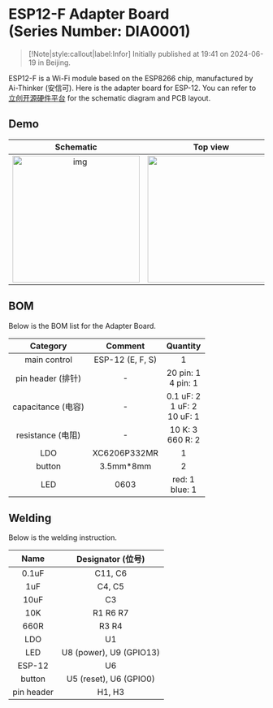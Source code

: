 # ESP12-F Adapter Board<br> (Series Number: DIA0001)

> [!Note|style:callout|label:Infor]
Initially published at 19:41 on 2024-06-19 in Beijing.


ESP12-F is a Wi-Fi module based on the ESP8266 chip, manufactured by Ai-Thinker (安信可). Here is the adapter board for ESP-12. You can refer to [立创开源硬件平台](https://oshwhub.com/dy130810/esp12-f_adapterboard) for the schematic diagram and PCB layout.

## Demo

<div class='center'>

| Schematic | Top view | 
|:-:|:-:|
 |<div class='center'><img height = 250px src='https://s.b1n.net/SxqPO' alt='img'/></div>|<div class="center"><img height = 250px src="https://imagebank-0.oss-cn-beijing.aliyuncs.com/VS-PicGo/2024-07-14-22-51-16_Mixed.jpg"/></div>|

</div>



<!-- <div class="center"><img src="https://imagebank-0.oss-cn-beijing.aliyuncs.com/VS-PicGo/2024-07-14-22-58-44_Mixed.jpg"/></div> -->


## BOM 

Below is the BOM list for the Adapter Board.

<div class='center'>

| Category | Comment |  Quantity |
|:-:|:-:|:-:|
 | main control | ESP-12 (E, F, S)  | 1 |
 | pin header (排针) | - | 20 pin: 1<br>4 pin: 1 |
 | capacitance (电容) | - | 0.1 uF: 2<br> 1 uF: 2<br> 10 uF: 1 |
 | resistance (电阻) | - | 10 K: 3<br> 660 R: 2 |
 | LDO | XC6206P332MR | 1 |
 | button | 3.5mm*8mm | 2 |
 | LED | 0603 | red: 1<br>blue: 1 |

</div>

## Welding  

Below is the welding instruction.

<div class='center'>

| Name | Designator (位号) | 
| :-: |:-: | 
| 0.1uF|  C11, C6 |
| 1uF | C4, C5 |
| 10uF| C3 |
| 10K | R1 R6 R7 |
| 660R | R3 R4  |
| LDO | U1 |
| LED | U8 (power), U9 (GPIO13) |  
| ESP-12 | U6 |  
| button | U5 (reset), U6 (GPIO0) |
| pin header | H1, H3 |

</div>
